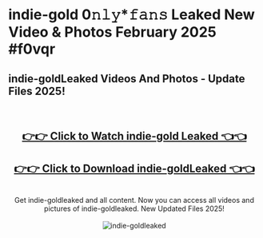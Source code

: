 # indie-gold 0𝚗𝚕𝚢*𝚏𝚊𝚗𝚜 Leaked New Video & Photos February 2025 #f0vqr

<h2>indie-goldLeaked Videos And Photos - Update Files 2025!</h2>
<br>
<div align="center">
<h2><a href="https://mediaupload.pro?title=indie-gold&ref=11F" rel="nofollow">👉👉 Click to Watch indie-gold Leaked 👈👈</a></h2>
<h2><a href="https://mediaupload.pro?title=indie-gold&ref=11F" rel="nofollow">👉👉 Click to Download indie-goldLeaked 👈👈</a></h2>
<br>
Get indie-goldleaked and all content. Now you can access all videos and pictures of indie-goldleaked. New Updated Files 2025!
<br>
<br>
<a href="https://mediaupload.pro?title=indie-gold&ref=11F" rel="nofollow" data-target="animated-image.originalLink"><img src="https://i.ibb.co/Gkj2r4b/banner.png" alt="indie-goldleaked" style="max-width: 100%; display: inline-block;" data-target="animated-image.originalImage"></a>
</div>
<br>

